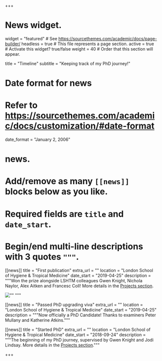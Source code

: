 +++
# News widget.
widget = "featured"  # See https://sourcethemes.com/academic/docs/page-builder/
headless = true  # This file represents a page section.
active = true  # Activate this widget? true/false
weight = 40  # Order that this section will appear.

title = "Timeline"
subtitle = "Keeping track of my PhD journey!"

# Date format for news
#   Refer to https://sourcethemes.com/academic/docs/customization/#date-format
date_format = "January 2, 2006"

# news.
#   Add/remove as many `[[news]]` blocks below as you like.
#   Required fields are `title` and `date_start`.
#   Begin/end multi-line descriptions with 3 quotes `"""`.


[[news]]
  title = "First publication"
  extra_url = ""
  location = "London School of Hygiene & Tropical Medicine"
  date_start = "2019-04-25"
  description = """Won the prize alongside LSHTM colleagues Gwen Knight, Nichola Naylor, Alex Aitken and Francesc Coll! More details in the [Projects section](/projects/).
  
  ![""](/img/news/wellcome_team.jpg)
  """


[[news]]
  title = "Passed PhD upgrading viva"
  extra_url = ""
  location = "London School of Hygiene & Tropical Medicine"
  date_start = "2019-04-25"
  description = """Now officially a PhD Candidate! Thanks to examiners Peter Mullany and Katherine Atkins."""


[[news]]
  title = "Started PhD"
  extra_url = ""
  location = "London School of Hygiene & Tropical Medicine"
  date_start = "2018-09-24"
  description = """The beginning of my PhD journey, supervised by Gwen Knight and Jodi Lindsay. More details in the [Projects section](/projects/)."""

+++
